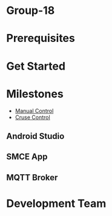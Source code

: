 # Group-18


# Prerequisites

# Get Started

# Milestones
* [Manual Control](https://www.github.com)
* [Cruse Control](https://www.github.com)


## Android Studio

## SMCE App

## MQTT Broker

# Development Team



